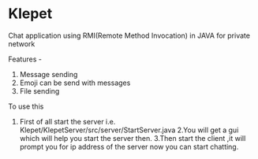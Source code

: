# Klepet
Chat application using RMI(Remote Method Invocation) in JAVA for private network

Features - 
1) Message sending
2) Emoji can be send with messages
3) File sending 

To use this 
1. First of all start the server i.e. Klepet/KlepetServer/src/server/StartServer.java
2.You will get a gui which will help you start the server then.
3.Then start the client ,it will prompt you for ip address of the server now you can start chatting.
